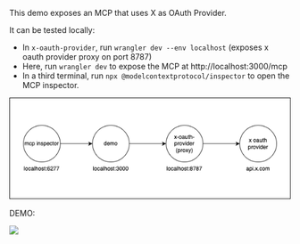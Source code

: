 This demo exposes an MCP that uses X as OAuth Provider.

It can be tested locally:

- In `x-oauth-provider`, run `wrangler dev --env localhost` (exposes x oauth provider proxy on port 8787)
- Here, run `wrangler dev` to expose the MCP at http://localhost:3000/mcp
- In a third terminal, run `npx @modelcontextprotocol/inspector` to open the MCP inspector.

![](demo.drawio.png)

DEMO:

![](demo.gif)
